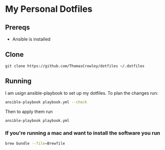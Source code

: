 # My Personal Dotfiles

## Prereqs

* Ansible is installed

## Clone

`git clone https://github.com/ThomasCrowley/dotfiles ~/.dotfiles`

## Running

I am usign ansible-playbook to set up my dotfiles. To plan the changes run:

```bash
ansible-playbook playbook.yml --check
```

Then to apply them run

```bash
ansible-playbook playbook.yml
```

### If you're running a mac and want to install the software you run

```bash
brew bundle --file=Brewfile
```
